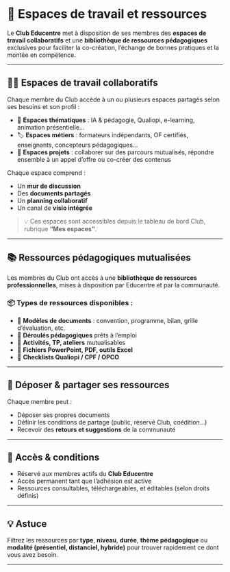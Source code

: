 # 🧰 Espaces de travail et ressources

Le **Club Educentre** met à disposition de ses membres des **espaces de travail collaboratifs** et une **bibliothèque de ressources pédagogiques** exclusives pour faciliter la co-création, l’échange de bonnes pratiques et la montée en compétence.

---

## 🧑‍💻 Espaces de travail collaboratifs

Chaque membre du Club accède à un ou plusieurs espaces partagés selon ses besoins et son profil :

- 👥 **Espaces thématiques** : IA & pédagogie, Qualiopi, e-learning, animation présentielle…
- 🏷️ **Espaces métiers** : formateurs indépendants, OF certifiés, enseignants, concepteurs pédagogiques…
- 📁 **Espaces projets** : collaborer sur des parcours mutualisés, répondre ensemble à un appel d’offre ou co-créer des contenus

Chaque espace comprend :

- Un **mur de discussion**
- Des **documents partagés**
- Un **planning collaboratif**
- Un canal de **visio intégrée**

> 💡 Ces espaces sont accessibles depuis le tableau de bord Club, rubrique **“Mes espaces”**.

---

## 📚 Ressources pédagogiques mutualisées

Les membres du Club ont accès à une **bibliothèque de ressources professionnelles**, mises à disposition par Educentre et par la communauté.

### 📦 Types de ressources disponibles :

- 🧾 **Modèles de documents** : convention, programme, bilan, grille d’évaluation, etc.
- 🧠 **Déroulés pédagogiques** prêts à l’emploi
- 🧪 **Activités, TP, ateliers** mutualisables
- 🧰 **Fichiers PowerPoint, PDF, outils Excel**
- 📑 **Checklists Qualiopi / CPF / OPCO**

---

## 🚀 Déposer & partager ses ressources

Chaque membre peut :

- Déposer ses propres documents
- Définir les conditions de partage (public, réservé Club, coédition…)
- Recevoir des **retours et suggestions** de la communauté

---

## 🔐 Accès & conditions

- Réservé aux membres actifs du **Club Educentre**
- Accès permanent tant que l’adhésion est active
- Ressources consultables, téléchargeables, et éditables (selon droits définis)

---

## 💡 Astuce

Filtrez les ressources par **type**, **niveau**, **durée**, **thème pédagogique** ou **modalité (présentiel, distanciel, hybride)** pour trouver rapidement ce dont vous avez besoin.

---

